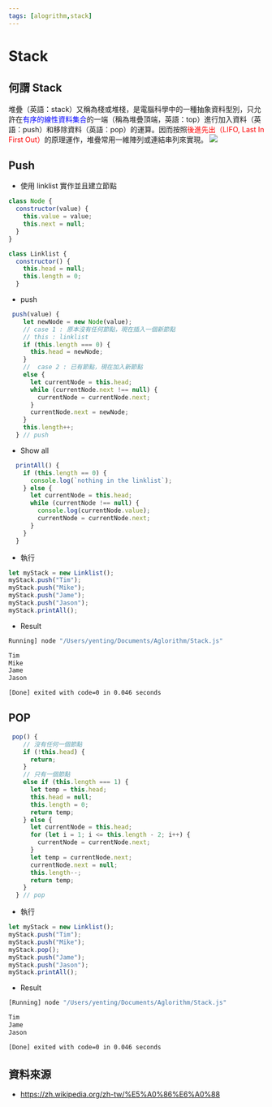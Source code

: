 ```yaml
---
tags: [alogrithm,stack]
---
```



# Stack

## 何謂 Stack 

堆疊（英語：stack）又稱為棧或堆棧，是電腦科學中的一種抽象資料型別，只允許在<font color="blue">有序的線性資料集合</font>的一端（稱為堆疊頂端，英語：top）進行加入資料（英語：push）和移除資料（英語：pop）的運算。因而按照<font color="red">後進先出（LIFO, Last In First Out）</font>的原理運作，堆疊常用一維陣列或連結串列來實現。
![](https://i.imgur.com/CjiyVPe.png)

## Push

- 使用 linklist 實作並且建立節點

```js  showLineNumbers
class Node {
  constructor(value) {
    this.value = value;
    this.next = null;
  }
}

class Linklist {
  constructor() {
    this.head = null;
    this.length = 0;
  }

```

- push

```js  showLineNumbers
 push(value) {
    let newNode = new Node(value);
    // case 1 : 原本沒有任何節點，現在插入一個新節點
    // this : linklist
    if (this.length === 0) {
      this.head = newNode;
    }
    //  case 2 : 已有節點，現在加入新節點
    else {
      let currentNode = this.head;
      while (currentNode.next !== null) {
        currentNode = currentNode.next;
      }
      currentNode.next = newNode;
    }
    this.length++;
  } // push
```

- Show all

```js  showLineNumbers
  printAll() {
    if (this.length == 0) {
      console.log(`nothing in the linklist`);
    } else {
      let currentNode = this.head;
      while (currentNode !== null) {
        console.log(currentNode.value);
        currentNode = currentNode.next;
      }
    }
  }
```

- 執行

```js  showLineNumbers
let myStack = new Linklist();
myStack.push("Tim");
myStack.push("Mike");
myStack.push("Jame");
myStack.push("Jason");
myStack.printAll();
```

- Result

```bash showLineNumbers
Running] node "/Users/yenting/Documents/Aglorithm/Stack.js"

Tim
Mike
Jame
Jason

[Done] exited with code=0 in 0.046 seconds
```

## POP

```js  showLineNumbers
 pop() {
    // 沒有任何一個節點
    if (!this.head) {
      return;
    }
    // 只有一個節點
    else if (this.length === 1) {
      let temp = this.head;
      this.head = null;
      this.length = 0;
      return temp;
    } else {
      let currentNode = this.head;
      for (let i = 1; i <= this.length - 2; i++) {
        currentNode = currentNode.next;
      }
      let temp = currentNode.next;
      currentNode.next = null;
      this.length--;
      return temp;
    }
  } // pop
```

- 執行

```js  showLineNumbers
let myStack = new Linklist();
myStack.push("Tim");
myStack.push("Mike");
myStack.pop();
myStack.push("Jame");
myStack.push("Jason");
myStack.printAll();
```

- Result

```bash showLineNumbers
[Running] node "/Users/yenting/Documents/Aglorithm/Stack.js"

Tim
Jame
Jason

[Done] exited with code=0 in 0.046 seconds
```

## 資料來源

- https://zh.wikipedia.org/zh-tw/%E5%A0%86%E6%A0%88
